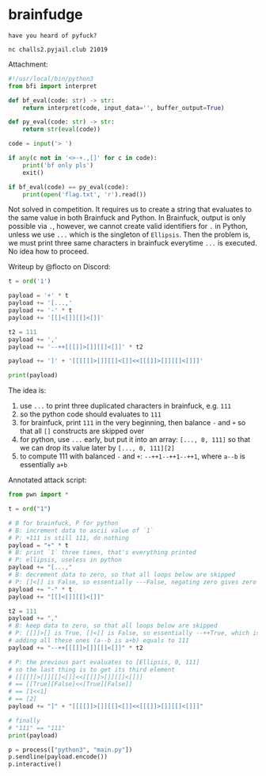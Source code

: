 # brainfudge

```
have you heard of pyfuck?

nc challs2.pyjail.club 21019
```

Attachment:

```python
#!/usr/local/bin/python3
from bfi import interpret

def bf_eval(code: str) -> str:
    return interpret(code, input_data='', buffer_output=True)

def py_eval(code: str) -> str:
    return str(eval(code))

code = input('> ')

if any(c not in '<>-+.,[]' for c in code):
    print('bf only pls')
    exit()

if bf_eval(code) == py_eval(code):
    print(open('flag.txt', 'r').read())
```

Not solved in competition. It requires us to create a string that evaluates to the same value in both Brainfuck and Python. In Brainfuck, output is only possible via `.`, however, we cannot create valid identifiers for `.` in Python, unless we use `...` which is the singleton of `Ellipsis`. Then the problem is, we must print three same characters in brainfuck everytime `...` is executed. No idea how to proceed.

Writeup by @flocto on Discord:

```python
t = ord('1')

payload = '+' * t
payload += '[...,'
payload += '-' * t
payload += '[[]<[]][[]<[]]'

t2 = 111
payload += ','
payload += '--++[[[]]>[]][[]<[]]' * t2

payload += ']' + '[[[[]]>[]][[]<[]]<<[[[]]>[]][[]<[]]]'

print(payload)
```

The idea is:

1. use `...` to print three duplicated characters in brainfuck, e.g. `111`
2. so the python code should evaluates to `111`
3. for brainfuck, print `111` in the very beginning, then balance `-` and `+` so that all `[]` constructs are skipped over
4. for python, use `...` early, but put it into an array: `[..., 0, 111]` so that we can drop its value later by `[..., 0, 111][2]`
5. to compute 111 with balanced `-` and `+`: `--++1--++1--++1`, where `a--b` is essentially `a+b`

Annotated attack script:

```python
from pwn import *

t = ord("1")

# B for brainfuck, P for python
# B: increment data to ascii value of `1`
# P: +111 is still 111, do nothing
payload = "+" * t
# B: print `1` three times, that's everything printed
# P: ellipsis, useless in python
payload += "[...,"
# B: decrement data to zero, so that all loops below are skipped
# P: []<[] is False, so essentially ---False, negating zero gives zero
payload += "-" * t
payload += "[[]<[]][[]<[]]"

t2 = 111
payload += ","
# B: keep data to zero, so that all loops below are skipped
# P: [[]]>[] is True, []<[] is False, so essentially --++True, which is one;
# adding all these ones (a--b is a+b) equals to 111
payload += "--++[[[]]>[]][[]<[]]" * t2

# P: the previous part evaluates to [Ellipsis, 0, 111]
# so the last thing is to get its third element
# [[[[]]>[]][[]<[]]<<[[[]]>[]][[]<[]]]
# == [[True][False]<<[True][False]]
# == [1<<1]
# == [2]
payload += "]" + "[[[[]]>[]][[]<[]]<<[[[]]>[]][[]<[]]]"

# finally
# "111" == "111"
print(payload)

p = process(["python3", "main.py"])
p.sendline(payload.encode())
p.interactive()
```

